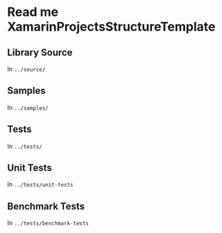 # Read me XamarinProjectsStructureTemplate

## Library Source

In `../source/`

## Samples

In `../samples/`

## Tests

In `../tests/`

## Unit Tests

In `../tests/unit-tests`

## Benchmark Tests

In `../tests/benchmark-tests`
